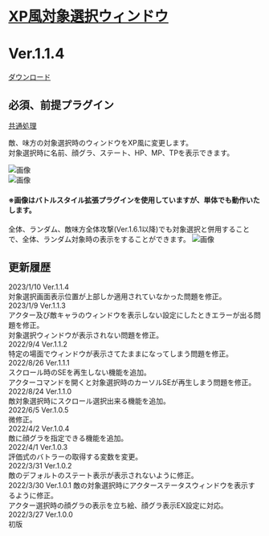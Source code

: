# [XP風対象選択ウィンドウ](https://raw.githubusercontent.com/nuun888/MZ/master/NUUN_XPSelectWindow.js)
# Ver.1.1.4
[ダウンロード](https://raw.githubusercontent.com/nuun888/MZ/master/NUUN_XPSelectWindow.js)  

## 必須、前提プラグイン
[共通処理](https://github.com/nuun888/MZ/blob/master/README/Base.md)  

敵、味方の対象選択時のウィンドウをXP風に変更します。  
対象選択時に名前、顔グラ、ステート、HP、MP、TPを表示できます。  

![画像](img/XPSelectWindow1.png)  
![画像](img/XPSelectWindow2.png)  

#### ※画像はバトルスタイル拡張プラグインを使用していますが、単体でも動作いたします。  

全体、ランダム、敵味方全体攻撃(Ver.1.6.1以降)でも対象選択と併用することで、全体、ランダム対象時の表示をすることができます。
![画像](img/XPSelectWindow3.png)  

## 更新履歴
2023/1/10 Ver.1.1.4  
対象選択画面表示位置が上部しか適用されていなかった問題を修正。  
2023/1/9 Ver.1.1.3  
アクター及び敵キャラのウィンドウを表示しない設定にしたときエラーが出る問題を修正。  
対象選択ウィンドウが表示されない問題を修正。  
2022/9/4 Ver.1.1.2  
特定の場面でウィンドウが表示さてたままになってしまう問題を修正。  
2022/8/26 Ver.1.1.1  
スクロール時のSEを再生しない機能を追加。  
アクターコマンドを開くと対象選択時のカーソルSEが再生しまう問題を修正。  
2022/8/24 Ver.1.1.0  
敵対象選択時にスクロール選択出来る機能を追加。  
2022/6/5 Ver.1.0.5  
微修正。  
2022/4/2 Ver.1.0.4  
敵に顔グラを指定できる機能を追加。  
2022/4/1 Ver.1.0.3  
評価式のバトラーの取得する変数を変更。  
2022/3/31 Ver.1.0.2  
敵のデフォルトのステート表示が表示されないように修正。  
2022/3/30 Ver.1.0.1
敵の対象選択時にアクターステータスウィンドウを表示するように修正。  
アクター選択時の顔グラの表示を立ち絵、顔グラ表示EX設定に対応。  
2022/3/27 Ver.1.0.0  
初版  
